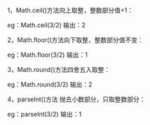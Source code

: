 1，Math.ceil()方法向上取整，整数部分值+1：

  

eg：Math.ceil(3/2) 输出：2

  

2，Math.floor()方法向下取整，整数部分值不变：

  

eg：Math.floor(3/2) 输出：1

  

3，Math.round()方法四舍五入取整：

  

eg：Math.round(3/2) 输出：2

  

4，parseInt()方法 抛去小数部分，只取整数部分：

  

eg：parseInt(3/2) 输出：1